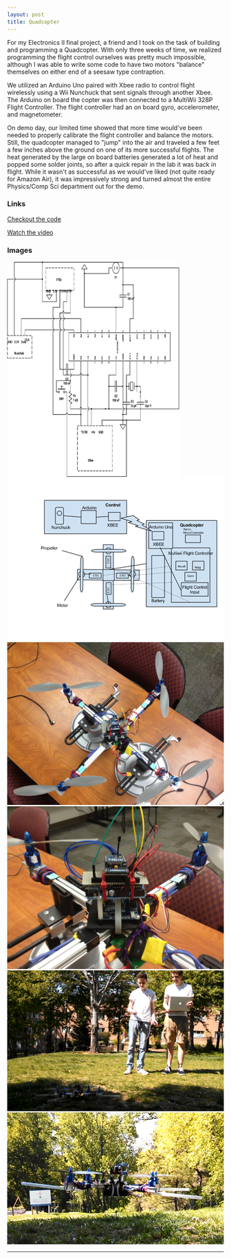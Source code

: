 ```yaml
---
layout: post
title: Quadcopter
---
```


For my Electronics II final project, a friend and I took on the task of building and programming a Quadcopter. With only three weeks of time, we realized programming the flight control ourselves was pretty much impossible, although I was able to write some code to have two motors "balance" themselves on either end of a seesaw type contraption. 

We utilized an Arduino Uno paired with Xbee radio to control flight wirelessly using a Wii Nunchuck that sent signals through another Xbee. The Arduino on board the copter was then connected to a MultiWii 328P Flight Controller. The flight controller had an on board gyro, accelerometer, and magnetometer. 

On demo day, our limited time showed that more time would've been needed to properly calibrate the flight controller and balance the motors. Still, the quadcopter managed to "jump" into the air and traveled a few feet a few inches above the ground on one of its more successful flights. The heat generated by the large on board batteries generated a lot of heat and popped some solder joints, so after a quick repair in the lab it was back in flight. While it wasn't as successful as we would've liked (not quite ready for Amazon Air), it was impressively strong and turned almost the entire Physics/Comp Sci department out for the demo.

<h3>Links</h3>
<a href="https://github.com/meredithmmyers/Quadcopter" target="_blank">Checkout the code</a>

<a href="https://www.youtube.com/watch?v=andUVL-rQlA" target="_blank">Watch the video</a>

<h3>Images</h3>
<a href="/images/quadcopter/arduino.png" target="_blank"><img src="/images/quadcopter/arduino.png" alt="Quadcopter" height=500 width=400></a>
<a href="/images/quadcopter/diagram.png" target="_blank"><img src="/images/quadcopter/diagram.png" alt="Quadcopter"></a>
<a href="/images/quadcopter/image_2.jpg" target="_blank"><img src="/images/quadcopter/image_2.jpg" alt="Quadcopter"></a>
<a href="/images/quadcopter/image_3.jpg" target="_blank"><img src="/images/quadcopter/image_3.jpg" alt="Quadcopter"></a>
<a href="/images/quadcopter/quadcopter1.png" target="_blank"><img src="/images/quadcopter/quadcopter1.png" alt="Quadcopter"></a>
<a href="/images/quadcopter/quadcopter3.png" target="_blank"><img src="/images/quadcopter/quadcopter3.png" alt="Quadcopter"></a>

-----
